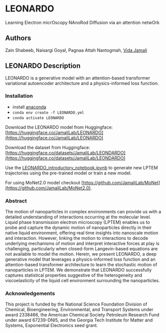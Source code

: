 # LEONARDO
Learning Electron micrOscopy NAnoRod Diffusion via an attention netwOrk

## Authors

Zain Shabeeb, Naisargi Goyal, Pagnaa Attah Nantogmah, [Vida Jamali](https://vidajamali.github.io)

## LEONARDO Description 
LEONARDO is a generative model with an attention-based transformer variational autoencoder architecture and a physics-informed loss function.

### Installation

- install [anaconda](https://docs.anaconda.com/anaconda/install/)
- `conda env create -f LEONARDO.yml`
- `conda activate LEONARDO`

Download the LEONARDO model from Huggingface: [https://huggingface.co/JamaliLab/LEONARDO](https://huggingface.co/JamaliLab/LEONARDO)
  
Download the dataset from Huggingface: [https://huggingface.co/datasets/JamaliLab/LEONDARDO](https://huggingface.co/datasets/JamaliLab/LEONDARDO)
  
Use the [LEONARDO_introductory_notebook.ipynb](https://github.com/JamaliLab/LEONARDO/blob/main/LEONARDO_introductory_notebook.ipynb) to generate new LPTEM trajectories using the pre-trained model or train a new model.

For using MoNet2.0 model checkout [https://github.com/JamaliLab/MoNet](https://github.com/JamaliLab/MoNet2.0).

###  Abstract
The motion of nanoparticles in complex environments can provide us with a detailed understanding of interactions occurring at the molecular level. Liquid phase transmission electron microscopy (LPTEM) enables us to probe and capture the dynamic motion of nanoparticles directly in their native liquid environment, offering real time insights into nanoscale motion and interaction. However, linking the motion to interactions to decode underlying mechanisms of motion and interpret interactive forces at play is challenging, particularly when closed-form Langevin-based equations are not available to model the motion. Herein, we present LEONARDO, a deep generative model that leverages a physics-informed loss function and an attention-based transformer architecture to learn the stochastic motion of nanoparticles in LPTEM. We demonstrate that LEONARDO successfully captures statistical properties suggestive of the heterogeneity and viscoelasticity of the liquid cell environment surrounding the nanoparticles.

### Acknowledgements
This project is funded by the National Science Foundation Division of Chemical, Bioengineering, Environmental, and Transport Systems under award 2338466, the American Chemical Society Petroleum Research Fund under award 67239-DNI5, and the Georgia Tech Institute for Matter and Systems, Exponential Electronics seed grant.
